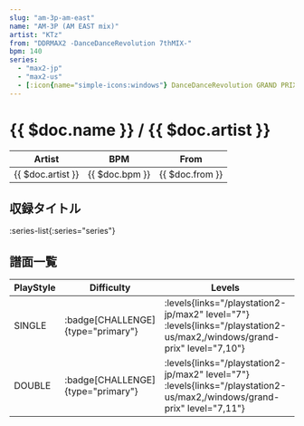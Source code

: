 ```yaml
---
slug: "am-3p-am-east"
name: "AM-3P (AM EAST mix)"
artist: "KTz"
from: "DDRMAX2 -DanceDanceRevolution 7thMIX-"
bpm: 140
series:
  - "max2-jp"
  - "max2-us"
  - [:icon{name="simple-icons:windows"} DanceDanceRevolution GRAND PRIX](/windows/grand-prix)
---
```


# {{ $doc.name }} / {{ $doc.artist }}

|Artist|BPM|From|
|------|---|----|
|{{ $doc.artist }}|{{ $doc.bpm }}|{{ $doc.from }}|

## 収録タイトル

:series-list{:series="series"}

## 譜面一覧

|PlayStyle|Difficulty|Levels|Notes|Movie|
|---------|----------|------|-----|-----|
|SINGLE| :badge[CHALLENGE]{type="primary"}|<div class="field is-grouped is-grouped-multiline"> :levels{links="/playstation2-jp/max2" level="7"} :levels{links="/playstation2-us/max2,/windows/grand-prix" level="7,10"}</div>|289/3||
|DOUBLE| :badge[CHALLENGE]{type="primary"}|<div class="field is-grouped is-grouped-multiline"> :levels{links="/playstation2-jp/max2" level="7"} :levels{links="/playstation2-us/max2,/windows/grand-prix" level="7,11"}</div>|289/3||
